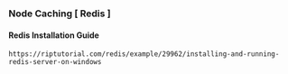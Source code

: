 ### Node Caching [ Redis ]

#### Redis Installation Guide

```
https://riptutorial.com/redis/example/29962/installing-and-running-redis-server-on-windows
```
